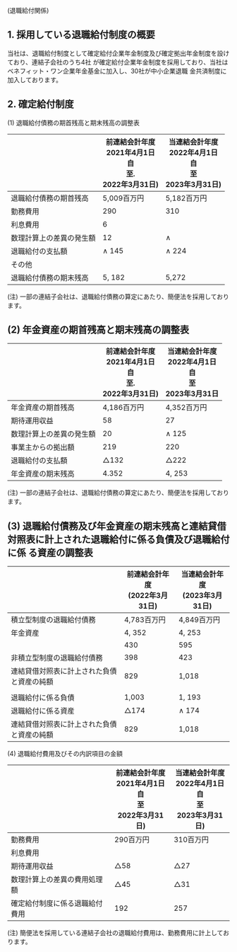 (退職給付関係)

## 1. 採用している退職給付制度の概要

当社は、退職給付制度として確定給付企業年金制度及び確定拠出年金制度を設けており、連結子会社のうち4社 が確定給付企業年金制度を採用しており、当社はベネフィット・ワン企業年金基金に加入し、30社が中小企業退職 金共済制度に加入しております。

## 2. 確定給付制度

(1) 退職給付債務の期首残高と期末残高の調整表

|              | 前連結会計年度<br>2021年4月1日<br>自<br>至.<br>2022年3月31日) | 当連結会計年度<br>2022年4月1日<br>自<br>至<br>2023年3月31日) |
|--------------|------------------------------------------------|-----------------------------------------------|
| 退職給付債務の期首残高  | 5,009百万円                                       | 5,182百万円                                      |
| 勤務費用         | 290                                            | 310                                           |
| 利息費用         | 6                                              |                                               |
| 数理計算上の差異の発生額 | 12                                             | $\wedge$                                      |
| 退職給付の支払額     | $\wedge$ 145                                   | $\wedge$ 224                                  |
| その他          |                                                |                                               |
| 退職給付債務の期末残高  | 5, 182                                         | 5,272                                         |

(注) 一部の連結子会社は、退職給付債務の算定にあたり、簡便法を採用しております。

## (2) 年金資産の期首残高と期末残高の調整表

|              | 前連結会計年度<br>2021年4月1日<br>自<br>至.<br>2022年3月31日) | 当連結会計年度<br>2022年4月1日<br>自<br>至<br>2023年3月31日 |
|--------------|------------------------------------------------|----------------------------------------------|
| 年金資産の期首残高    | 4,186百万円                                       | 4,352百万円                                     |
| 期待運用収益       | 58                                             | 27                                           |
| 数理計算上の差異の発生額 | 20                                             | $\wedge$ 125                                 |
| 事業主からの拠出額    | 219                                            | 220                                          |
| 退職給付の支払額     | $\triangle 132$                                | $\triangle 222$                              |
| 年金資産の期末残高    | 4.352                                          | 4, 253                                       |

(注) 一部の連結子会社は、退職給付債務の算定にあたり、簡便法を採用しております。

## (3) 退職給付債務及び年金資産の期末残高と連結貸借対照表に計上された退職給付に係る負債及び退職給付に係 る資産の調整表

|                       | 前連結会計年度<br>(2022年3月31日) | 当連結会計年度<br>(2023年3月31日) |
|-----------------------|-------------------------|-------------------------|
| 積立型制度の退職給付債務          | 4,783百万円                | 4,849百万円                |
| 年金資産                  | 4, 352                  | 4, 253                  |
|                       | 430                     | 595                     |
| 非積立型制度の退職給付債務         | 398                     | 423                     |
| 連結貸借対照表に計上された負債と資産の純額 | 829                     | 1,018                   |
|                       |                         |                         |
| 退職給付に係る負債             | 1,003                   | 1, 193                  |
| 退職給付に係る資産             | $\triangle 174$         | $\wedge$ 174            |
| 連結貸借対照表に計上された負債と資産の純額 | 829                     | 1,018                   |

(4) 退職給付費用及びその内訳項目の金額

|                 | 前連結会計年度<br>2021年4月1日<br>自<br>至<br>2022年3月31日) | 当連結会計年度<br>2022年4月1日<br>自<br>至<br>2023年3月31日) |
|-----------------|-----------------------------------------------|-----------------------------------------------|
| 勤務費用            | 290百万円                                        | 310百万円                                        |
| 利息費用            |                                               |                                               |
| 期待運用収益          | $\triangle 58$                                | $\triangle 27$                                |
| 数理計算上の差異の費用処理額  | $\triangle 45$                                | $\triangle 31$                                |
| 確定給付制度に係る退職給付費用 | 192                                           | 257                                           |

(注) 簡便法を採用している連結子会社の退職給付費用は、勤務費用に計上しております。